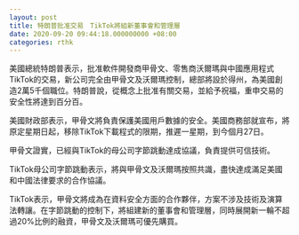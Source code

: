 ```yaml
---
layout: post
title: 特朗普批准交易　TikTok將組新董事會和管理層
date: 2020-09-20 09:44:18.000000000 +08:00
categories: rthk
---
```


美國總統特朗普表示，批准軟件開發商甲骨文、零售商沃爾瑪與中國應用程式TikTok的交易，新公司完全由甲骨文及沃爾瑪控制，總部將設於得州，為美國創造2萬5千個職位。特朗普說，從概念上批准有關交易，並給予祝福，重申交易的安全性將達到百分百。

美國財政部表示，甲骨文將負責保護美國用戶數據的安全。美國商務部就宣布，將原定星期日起，移除TikTok下載程式的限期，推遲一星期，到今個月27日。

甲骨文證實，已經與TikTok的母公司字節跳動達成協議，負責提供可信技術。

TikTok母公司字節跳動表示，將與甲骨文及沃爾瑪按照共識，盡快達成滿足美國和中國法律要求的合作協議。

TikTok表示，甲骨文將成為在資料安全方面的合作夥伴，方案不涉及技術及演算法轉讓。在字節跳動的控制下，將組建新的董事會和管理層，同時展開新一輪不超過20%比例的融資，甲骨文及沃爾瑪可優先購買。
